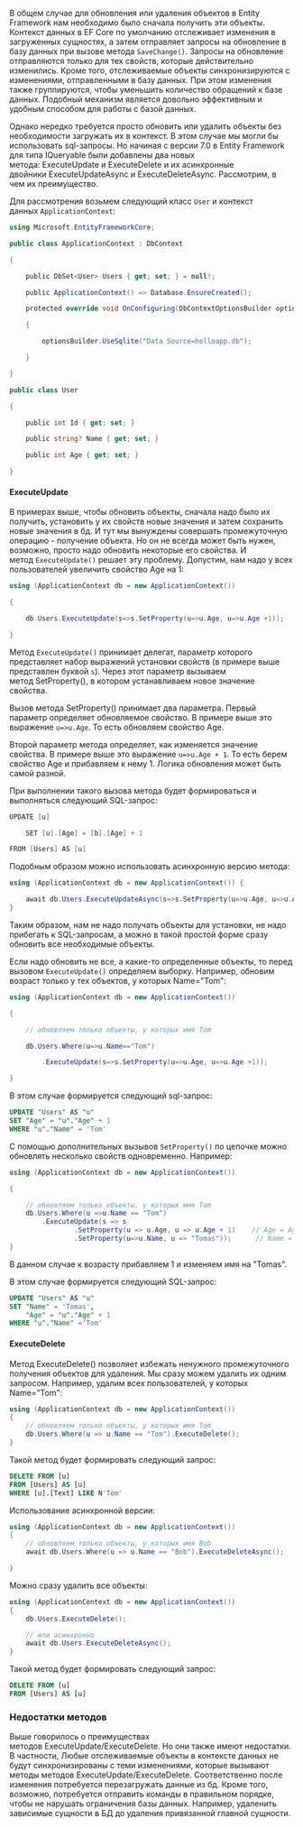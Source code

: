 
В общем случае для обновления или удаления объектов в Entity Framework нам необходимо было сначала получить эти объекты. Контекст данных в EF Core по умолчанию отслеживает изменения в загруженных сущностях, а затем отправляет запросы на обновление в базу данных при вызове метода `SaveChange()`. Запросы на обновление отправляются только для тех свойств, которые действительно изменились. Кроме того, отслеживаемые объекты синхронизируются с изменениями, отправленными в базу данных. При этом изменения также группируются, чтобы уменьшить количество обращений к базе данных. Подобный механизм является довольно эффективным и удобным способом для работы с базой данных.

Однако нередко требуется просто обновить или удалить объекты без необходимости загружать их в контекст. В этом случае мы могли бы использовать sql-запросы. Но начиная с версии 7.0 в Entity Framework для типа IQueryable были добавлены два новых метода: ExecuteUpdate и ExecuteDelete и их асинхронные двойники ExecuteUpdateAsync и ExecuteDeleteAsync. Рассмотрим, в чем их преимущество.

Для рассмотрения возьмем следующий класс `User` и контекст данных `ApplicationContext`:

```cs
using Microsoft.EntityFrameworkCore;

public class ApplicationContext : DbContext

{

    public DbSet<User> Users { get; set; } = null!;

    public ApplicationContext() => Database.EnsureCreated();

    protected override void OnConfiguring(DbContextOptionsBuilder optionsBuilder)

    {

        optionsBuilder.UseSqlite("Data Source=helloapp.db");

    }

}

public class User

{

    public int Id { get; set; }

    public string? Name { get; set; }

    public int Age { get; set; }

}
```

#### ExecuteUpdate

В примерах выше, чтобы обновить объекты, сначала надо было их получить, установить у их свойств новые значения и затем сохранить новые значения в бд. И тут мы вынуждены совершать промежуточную операцию - получение объекта. Но он не всегда может быть нужен, возможно, просто надо обновить некоторые его свойства. И метод `ExecuteUpdate()` решает эту проблему. Допустим, нам надо у всех пользователей увеличить свойство Age на 1:

```cs
using (ApplicationContext db = new ApplicationContext())

{

    db.Users.ExecuteUpdate(s=>s.SetProperty(u=>u.Age, u=>u.Age +1));

}
```

Метод `ExecuteUpdate()` принимает делегат, параметр которого представляет набор выражений установки свойств (в примере выше представлен буквой `s`). Через этот параметр вызываем метод SetProperty(), в котором устанавливаем новое значение свойства.

Вызов метода SetProperty() принимает два параметра. Первый параметр определяет обновляемое свойство. В примере выше это выражение `u=>u.Age`. То есть обновляем свойство Age.

Второй параметр метода определяет, как изменяется значение свойства. В примере выше это выражение `u=>u.Age + 1`. То есть берем свойство Age и прибавляем к нему 1. Логика обновления может быть самой разной.

При выполнении такого вызова метода будет формироваться и выполняться следующий SQL-запрос:

```cs
UPDATE [u]

    SET [u].[Age] = [b].[Age] + 1

FROM [Users] AS [u]
```

Подобным образом можно использовать асинхронную версию метода:

```cs
using (ApplicationContext db = new ApplicationContext()) { 

	await db.Users.ExecuteUpdateAsync(s=>s.SetProperty(u=>u.Age, u=>u.Age +1)); 
}
```

Таким образом, нам не надо получать объекты для установки, не надо прибегать к SQL-запросам, а можно в такой простой форме сразу обновить все необходимые объекты.

Если надо обновить не все, а какие-то определенные объекты, то перед вызовом `ExecuteUpdate()` определяем выборку. Например, обновим возраст только у тех объектов, у которых Name="Tom":

```cs
using (ApplicationContext db = new ApplicationContext())

{

    // обновляем только объекты, у которых имя Tom

    db.Users.Where(u=>u.Name=="Tom")

        .ExecuteUpdate(s=>s.SetProperty(u=>u.Age, u=>u.Age +1));

}
```

В этом случае формируется следующий sql-запрос:

```sql
UPDATE "Users" AS "u"
SET "Age" = "u"."Age" + 1
WHERE "u"."Name" = 'Tom'
```

С помощью дополнительных вызывов `SetProperty()` по цепочке можно обновлять несколько свойств одновременно. Например:

```cs
using (ApplicationContext db = new ApplicationContext())

{

    // обновляем только объекты, у которых имя Tom
    db.Users.Where(u =>u.Name == "Tom")
        .ExecuteUpdate(s => s
                .SetProperty(u => u.Age, u => u.Age + 1)    // Age = Age + 1
                .SetProperty(u=>u.Name, u => "Tomas"));      // Name = "Tomas
}
```

В данном случае к возрасту прибавляем 1 и изменяем имя на "Tomas".

В этом случае формируется следующий SQL-запрос:

```sql
UPDATE "Users" AS "u"
SET "Name" = 'Tomas',
    "Age" = "u"."Age" + 1
WHERE "u"."Name" ='Tom'
```

#### ExecuteDelete

Метод ExecuteDelete() позволяет избежать ненужного промежуточного получения объектов для удаления. Мы сразу можем удалить их одним запросом. Например, удалим всех пользователей, у которых Name="Tom":

```cs
using (ApplicationContext db = new ApplicationContext())
{
    // обновляем только объекты, у которых имя Tom
    db.Users.Where(u => u.Name == "Tom").ExecuteDelete();
}
```

Такой метод будет формировать следующий запрос:

```sql
DELETE FROM [u]
FROM [Users] AS [u]
WHERE [u].[Text] LIKE N'Tom'
```

Использование асинхронной версии:

```cs
using (ApplicationContext db = new ApplicationContext())
{
    // обновляем только объекты, у которых имя Bob
    await db.Users.Where(u => u.Name == "Bob").ExecuteDeleteAsync();

}
```

Можно сразу удалить все объекты:

```cs
using (ApplicationContext db = new ApplicationContext())
{
    db.Users.ExecuteDelete();

    // или асинхронно
    await db.Users.ExecuteDeleteAsync();
}
```

Такой метод будет формировать следующий запрос:

```sql
DELETE FROM [u]
FROM [Users] AS [u]
```

### Недостатки методов

Выше говорилось о преимуществах методов ExecuteUpdate/ExecuteDelete. Но они также имеют недостатки. В частности, Любые отслеживаемые объекты в контексте данных не будут синхронизированы с теми изменениями, которые вызывают методы методов ExecuteUpdate/ExecuteDelete. Соответственно после изменения потребуется перезагружать данные из бд. Кроме того, возможно, потребуется отправить команды в правильном порядке, чтобы не нарушать ограничения базы данных. Например, удаленить зависимые сущности в БД до удаления привязанной главной сущности.
